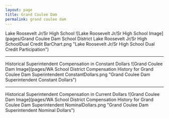 ```yaml
---
layout: page
title: Grand Coulee Dam
permalink: grand coulee dam
---
```



Lake Roosevelt Jr/Sr High School
![Lake Roosevelt Jr/Sr High School Image](pages/Grand Coulee Dam School District Lake Roosevelt Jr/Sr High SchoolDual Credit BarChart.png "Lake Roosevelt Jr/Sr High School Dual Credit Participation")

___

Historical Superintendent Compensation in Constant Dollars
![Grand Coulee Dam Image](pages/WA School District Compensation History for Grand Coulee Dam Superintendent ConstantDollars.png "Grand Coulee Dam Superintendent Constant Dollars")

___

Historical Superintendent Compensation in Current Dollars
![Grand Coulee Dam Image](pages/WA School District Compensation History for Grand Coulee Dam Superintendent NominalDollars.png "Grand Coulee Dam Superintendent Nominal Dollars")
